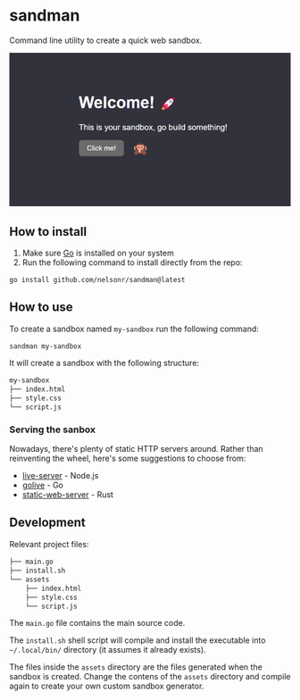 # sandman

Command line utility to create a quick web sandbox.

![Sandbox preview](preview.png)

## How to install

1. Make sure [Go](https://go.dev) is installed on your system
2. Run the following command to install directly from the repo:

```
go install github.com/nelsonr/sandman@latest
```

## How to use

To create a sandbox named `my-sandbox` run the following command:

```
sandman my-sandbox
```

It will create a sandbox with the following structure:

```
my-sandbox
├── index.html
├── style.css
└── script.js
```

### Serving the sanbox

Nowadays, there's plenty of static HTTP servers around. Rather than reinventing
the wheel, here's some suggestions to choose from:

- [live-server](https://github.com/tapio/live-server) - Node.js
- [golive](https://github.com/Debdut/golive) - Go
- [static-web-server](https://static-web-server.net/) - Rust

## Development

Relevant project files:

```
├── main.go
├── install.sh
└── assets
    ├── index.html
    ├── style.css
    └── script.js
```

The `main.go` file contains the main source code.

The `install.sh` shell script will compile and install the executable into
`~/.local/bin/` directory (it assumes it already exists).

The files inside the `assets` directory are the files generated when the sandbox
is created. Change the contens of the `assets` directory and compile again to
create your own custom sandbox generator.
